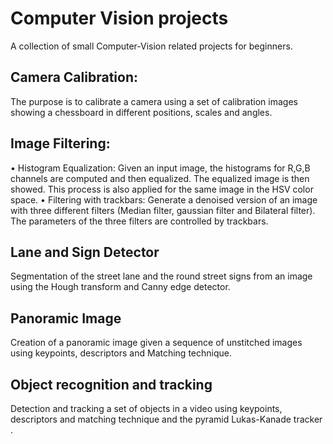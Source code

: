 #  Computer Vision projects
A collection of small Computer-Vision related projects for beginners.
## Camera Calibration:
The purpose is to calibrate a camera using a set of calibration images showing a chessboard in different positions, scales and angles.
## Image Filtering:
• Histogram Equalization:  Given an input image, the histograms for R,G,B channels are computed and then equalized. The equalized image is then showed. This process is also applied for the same image in the HSV color space.
• Filtering with trackbars:  Generate a denoised version of an image with three different filters (Median filter, gaussian filter and Bilateral filter). The parameters of the three filters are controlled by trackbars.
## Lane and Sign Detector
Segmentation of the street lane and the round street signs from an image using the Hough transform and Canny edge detector.
## Panoramic Image
Creation of a panoramic image given a sequence of unstitched images  using keypoints, descriptors and Matching technique.
## Object recognition and tracking
Detection and tracking a set of objects in a video using keypoints, descriptors and matching technique and the pyramid Lukas-Kanade tracker .


